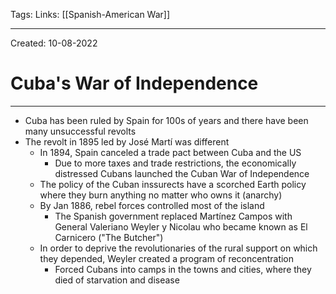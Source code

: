 Tags:
Links: [[Spanish-American War]]

---
Created: 10-08-2022
# Cuba's War of Independence
---

- Cuba has been ruled by Spain for 100s of years and there have been many unsuccessful revolts
- The revolt in 1895 led by José Martí was different
    - In 1894, Spain canceled a trade pact between Cuba and the US
        - Due to more taxes and trade restrictions, the economically distressed Cubans launched the Cuban War of Independence
    - The policy of the Cuban inssurects have a scorched Earth policy where they burn anything no matter who owns it (anarchy)
    - By Jan 1886, rebel forces controlled most of the island
        - The Spanish government replaced Martínez Campos with General Valeriano Weyler y Nicolau who became known as El Carnicero ("The Butcher")
    - In order to deprive the revolutionaries of the rural support on which they depended, Weyler created a program of reconcentration
        - Forced Cubans into camps in the towns and cities, where they died of starvation and disease